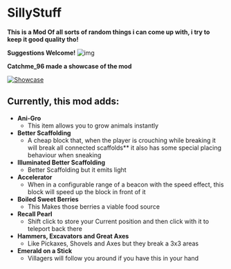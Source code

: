 # SillyStuff
**This is a Mod Of all sorts of random things i can come up with, i try to keep it good quality tho!**

**Suggestions Welcome!**
![img](https://i.imgur.com/AhkGmdt.jpg "SillyStuff")

**Catchme_96 made a showcase of the mod**

[![Showcase](https://img.youtube.com/vi/ugWOxxAKzE0/0.jpg)](https://www.youtube.com/watch?v=ugWOxxAKzE0 "Showcase")
##  Currently, this mod adds:
- **Ani-Gro**
    - This item allows you to grow animals instantly
- **Better Scaffolding**
    - A cheap block that, when the player is crouching while breaking it will break all connected scaffolds** it also has some special placing behaviour when sneaking
- **Illuminated Better Scaffolding**
    - Better Scaffolding but it emits light
- **Accelerator**
    - When in a configurable range of a beacon with the speed effect, this block will speed up the block in front of it
- **Boiled Sweet Berries**
    - This Makes those berries a viable food source
- **Recall Pearl**
    - Shift click to store your Current position and then click with it to teleport back there
- **Hammers, Excavators and Great Axes**
    - Like Pickaxes, Shovels and Axes but they break a 3x3 areas
- **Emerald on a Stick**
    - Villagers will follow you around if you have this in your hand